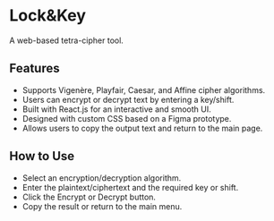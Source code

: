 # Lock&Key

A web-based tetra-cipher tool.

## Features
- Supports Vigenère, Playfair, Caesar, and Affine cipher algorithms.
- Users can encrypt or decrypt text by entering a key/shift.
- Built with React.js for an interactive and smooth UI.
- Designed with custom CSS based on a Figma prototype.
- Allows users to copy the output text and return to the main page.

## How to Use
- Select an encryption/decryption algorithm.
- Enter the plaintext/ciphertext and the required key or shift.
- Click the Encrypt or Decrypt button.
- Copy the result or return to the main menu.